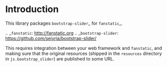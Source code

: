 Introduction
============

This library packages `bootstrap-slider`_ for `fanstatic`_.

.. _`fanstatic`: http://fanstatic.org
.. _`bootstrap-slider`: https://github.com/seiyria/bootstrap-slider/

This requires integration between your web framework and ``fanstatic``,
and making sure that the original resources (shipped in the ``resources``
directory in ``js.bootstrap_slider``) are published to some URL.
